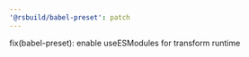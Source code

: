 ```yaml
---
'@rsbuild/babel-preset': patch
---
```


fix(babel-preset): enable useESModules for transform runtime
